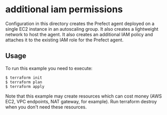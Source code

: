 # additional iam permissions
Configuration in this directory creates the Prefect agent deployed on a single EC2 instance in an autoscaling group. It also creates a lightweight network to host the agent.  It also creates an additional IAM policy and attaches it to the existing IAM role for the Prefect agent.

## Usage
To run this example you need to execute:
```
$ terraform init
$ terraform plan
$ terraform apply
```
Note that this example may create resources which can cost money (AWS EC2, VPC endpoints, NAT gateway, for example). Run terraform destroy when you don't need these resources.